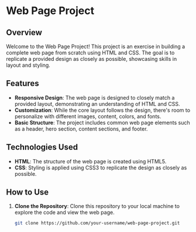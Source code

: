 # Web Page Project

## Overview

Welcome to the Web Page Project! This project is an exercise in building a complete web page from scratch using HTML and CSS. The goal is to replicate a provided design as closely as possible, showcasing skills in layout and styling.

## Features

- **Responsive Design**: The web page is designed to closely match a provided layout, demonstrating an understanding of HTML and CSS.
- **Customization**: While the core layout follows the design, there's room to personalize with different images, content, colors, and fonts.
- **Basic Structure**: The project includes common web page elements such as a header, hero section, content sections, and footer.

## Technologies Used

- **HTML**: The structure of the web page is created using HTML5.
- **CSS**: Styling is applied using CSS3 to replicate the design as closely as possible.

## How to Use

1. **Clone the Repository**: Clone this repository to your local machine to explore the code and view the web page.

   ```bash
   git clone https://github.com/your-username/web-page-project.git
